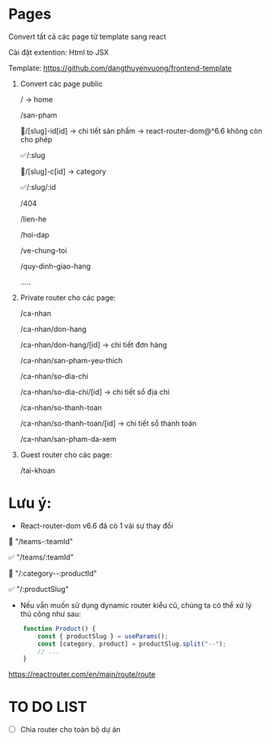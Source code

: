 # Pages

Convert tất cả các page từ template sang react

Cài đặt extention: Html to JSX

Template: https://github.com/dangthuyenvuong/frontend-template

1. Convert các page public

    / -> home

    /san-pham

    🚫/[slug]-id[id] -> chi tiết sản phẩm  -> react-router-dom@^6.6 không còn cho phép

    ✅/:slug

    🚫/[slug]-c[id] -> category

    ✅/:slug/:id

    /404

    /lien-he

    /hoi-dap

    /ve-chung-toi

    /quy-dinh-giao-hang

    .....
    

2. Private router cho các page:

    /ca-nhan

    /ca-nhan/don-hang

    /ca-nhan/don-hang/[id] -> chi tiết đơn hàng

    /ca-nhan/san-pham-yeu-thich

    /ca-nhan/so-dia-chi

    /ca-nhan/so-dia-chi/[id] -> chi tiết sổ địa chỉ

    /ca-nhan/so-thanh-toan

    /ca-nhan/so-thanh-toan/[id] -> chi tiết sổ thanh toán
    
    /ca-nhan/san-pham-da-xem

3. Guest router cho các page:

    /tai-khoan



# Lưu ý:

- React-router-dom v6.6 đã có 1 vài sự thay đổi

🚫 "/teams-:teamId"

✅ "/teams/:teamId"

🚫 "/:category--:productId"

✅ "/:productSlug"

- Nếu vẫn muốn sử dụng dynamic router kiểu cũ, chúng ta có thể xử lý thủ công như sau:

```jsx
    function Product() {
        const { productSlug } = useParams();
        const [category, product] = productSlug.split("--");
        // ...
    }
```

https://reactrouter.com/en/main/route/route


# TO DO LIST

- [ ] Chia router cho toàn bộ dự án